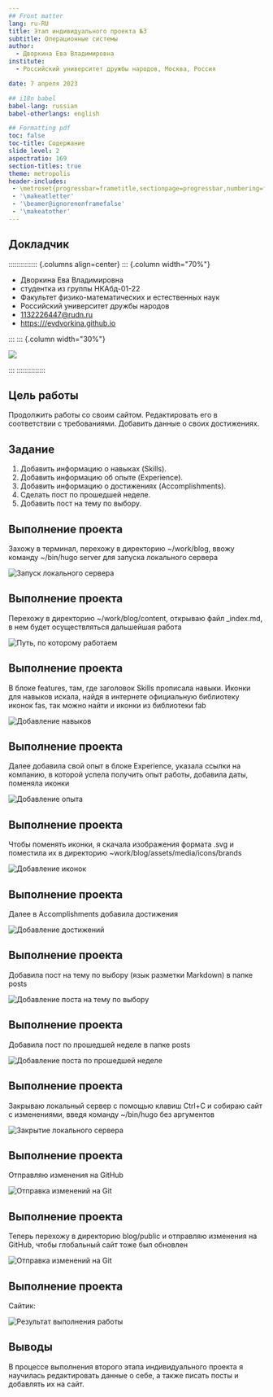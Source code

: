 ```yaml
---
## Front matter
lang: ru-RU
title: Этап индивидуального проекта №3
subtitle: Операционные системы
author:
  - Дворкина Ева Владимировна
institute:
  - Российский университет дружбы народов, Москва, Россия

date: 7 апреля 2023

## i18n babel
babel-lang: russian
babel-otherlangs: english

## Formatting pdf
toc: false
toc-title: Содержание
slide_level: 2
aspectratio: 169
section-titles: true
theme: metropolis
header-includes:
 - \metroset{progressbar=frametitle,sectionpage=progressbar,numbering=fraction}
 - '\makeatletter'
 - '\beamer@ignorenonframefalse'
 - '\makeatother'
---
```


## Докладчик

:::::::::::::: {.columns align=center}
::: {.column width="70%"}

  * Дворкина Ева Владимировна
  * студентка из группы НКАбд-01-22
  * Факультет физико-математических и естественных наук
  * Российский университет дружбы народов
  * [1132226447@rudn.ru](mailto:1132226447@rudn.ru)
  * <https:///evdvorkina.github.io>


:::
::: {.column width="30%"}

![](./image/я.jpg)

:::
::::::::::::::

## Цель работы

Продолжить работы со своим сайтом. Редактировать его в соответствии с требованиями. Добавить данные о своих достижениях.

## Задание

1. Добавить информацию о навыках (Skills).
2. Добавить информацию об опыте (Experience).
3. Добавить информацию о достижениях (Accomplishments).
4. Сделать пост по прошедшей неделе.
5. Добавить пост на тему по выбору.

## Выполнение проекта

Захожу в терминал, перехожу в директорию ~/work/blog, ввожу команду ~/bin/hugo server для запуска локального сервера

![Запуск локального сервера](image/1.png)

## Выполнение проекта

Перехожу в директорию ~/work/blog/content, открываю файл _index.md, в нем будет осуществляться дальшейшая работа

![Путь, по которому работаем](image/2.png)

## Выполнение проекта

В блоке features, там, где заголовок Skills прописала навыки. Иконки для навыков искала, найдя в интернете официальную библиотеку иконок fas, так можно найти и иконки из библиотеки fab

![Добавление навыков](image/3.png)

## Выполнение проекта

Далее добавила свой опыт в блоке Experience, указала ссылки на компанию, в которой успела получить опыт работы, добавила даты, поменяла иконки

![Добавление опыта](image/4.png)

## Выполнение проекта

Чтобы поменять иконки, я скачала изображения формата .svg и поместила их в директорию ~work/blog/assets/media/icons/brands

![Добавление иконок](image/5.png)

## Выполнение проекта

Далее в Accomplishments добавила достижения

![Добавление достижений](image/6.png)

## Выполнение проекта

Добавила пост на тему по выбору (язык разметки Markdown) в папке posts

![Добавление поста на тему по выбору](image/7.png)

## Выполнение проекта

Добавила пост по прошедшей неделе в папке posts

![Добавление поста по прошедшей неделе](image/8.png)

## Выполнение проекта

Закрываю локальный сервер с помощью клавиш Ctrl+C и собираю сайт с изменениями, введя команду ~/bin/hugo без аргументов

![Закрытие локального сервера](image/10.png)

## Выполнение проекта

Отправляю изменения на GitHub

![Отправка изменений на Git](image/11.png)

## Выполнение проекта

Теперь перехожу в директорию blog/public и отправляю изменения на GitHub, чтобы глобальный сайт тоже был обновлен

![Отправка изменений на Git](image/12.png)

## Выполнение проекта

Сайтик:

![Результат выполнения работы](image/13.png)

## Выводы

В процессе выполнения второго этапа индивидуального проекта я научилась редактировать данные о себе, а также писать посты и добавлять их на сайт.

